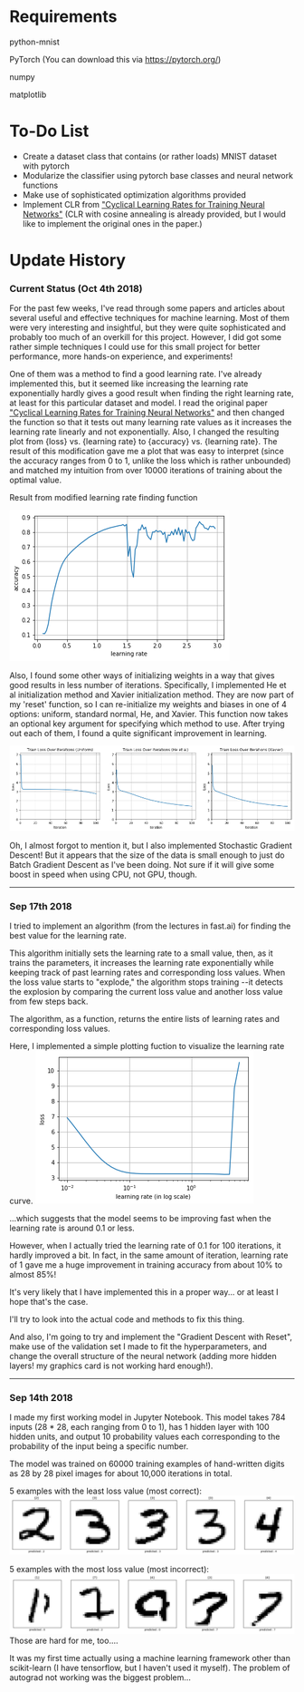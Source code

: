 # Requirements
python-mnist

PyTorch (You can download this via https://pytorch.org/)

numpy

matplotlib

# To-Do List

* Create a dataset class that contains (or rather loads) MNIST dataset with pytorch
* Modularize the classifier using pytorch base classes and neural network functions
* Make use of sophisticated optimization algorithms provided
* Implement CLR from ["Cyclical Learning Rates for Training Neural Networks"](https://arxiv.org/abs/1506.01186)
(CLR with cosine annealing is already provided, but I would like to implement the original ones in the paper.)

# Update History

### Current Status (Oct 4th 2018)

For the past few weeks, I've read through some papers and articles about several useful and effective techniques for machine learning. Most of them were very interesting and insightful, but they were quite sophisticated and probably too much of an overkill for this project. However, I did got some rather simple techniques I could use for this small project for better performance, more hands-on experience, and experiments!

One of them was a method to find a good learning rate. I've already implemented this, but it seemed like increasing the learning rate exponentially hardly gives a good result when finding the right learning rate, at least for this particular dataset and model. I read the original paper ["Cyclical Learning Rates for Training Neural Networks"](https://arxiv.org/abs/1506.01186) and then changed the function so that it tests out many learning rate values as it increases the learning rate linearly and not exponentially. Also, I changed the resulting plot from {loss} vs. {learning rate} to {accuracy} vs. {learning rate}. The result of this modification gave me a plot that was easy to interpret (since the accuracy ranges from 0 to 1, unlike the loss which is rather unbounded) and matched my intuition from over 10000 iterations of training about the optimal value.

Result from modified learning rate finding function

![modified learning rate plot](https://github.com/dragonoken/simple_nn_for_mnist/blob/master/plots/modified_lr_plot.png)

Also, I found some other ways of initializing weights in a way that gives good results in less number of iterations. Specifically, I implemented He et al initialization method and Xavier initialization method. They are now part of my 'reset' function, so I can re-initialize my weights and biases in one of 4 options: uniform, standard normal, He, and Xavier. This function now takes an optional key argument for specifying which method to use. After trying out each of them, I found a quite significant improvement in learning.

![train losses with different initialization methods](https://github.com/dragonoken/simple_nn_for_mnist/blob/master/plots/train_losses.png)

Oh, I almost forgot to mention it, but I also implemented Stochastic Gradient Descent! But it appears that the size of the data is small enough to just do Batch Gradient Descent as I've been doing. Not sure if it will give some boost in speed when using CPU, not GPU, though.

---

### Sep 17th 2018

I tried to implement an algorithm (from the lectures in fast.ai) for finding the best value for the learning rate.

This algorithm initially sets the learning rate to a small value, then, as it trains the parameters, it increases the learning rate exponentially while keeping track of past learning rates and corresponding loss values. When the loss value starts to "explode," the algorithm stops training --it detects the explosion by comparing the current loss value and another loss value from few steps back.

The algorithm, as a function, returns the entire lists of learning rates and corresponding loss values.

Here, I implemented a simple plotting fuction to visualize the learning rate curve.
![learning rate plot](https://github.com/dragonoken/simple_nn_for_mnist/blob/master/plots/lr_plot.png)

...which suggests that the model seems to be improving fast when the learning rate is around 0.1 or less.

However, when I actually tried the learning rate of 0.1 for 100 iterations, it hardly improved a bit. In fact, in the same amount of iteration, learning rate of 1 gave me a huge improvement in training accuracy from about 10% to almost 85%!

It's very likely that I have implemented this in a proper way... or at least I hope that's the case.

I'll try to look into the actual code and methods to fix this thing.

And also, I'm going to try and implement the "Gradient Descent with Reset", make use of the validation set I made to fit the hyperparameters, and change the overall structure of the neural network (adding more hidden layers! my graphics card is not working hard enough!).

---

### Sep 14th 2018

I made my first working model in Jupyter Notebook.
This model takes 784 inputs (28 * 28, each ranging from 0 to 1), has 1 hidden layer with 100 hidden units, and output 10 probability values each corresponding to the probability of the input being a specific number.

The model was trained on 60000 training examples of hand-written digits as 28 by 28 pixel images for about 10,000 iterations in total.

5 examples with the least loss value (most correct):
![5 most correct](https://github.com/dragonoken/simple_nn_for_mnist/blob/master/plots/most_correct_5.png)

5 examples with the most loss value (most incorrect):
![5 most incorrect](https://github.com/dragonoken/simple_nn_for_mnist/blob/master/plots/most_incorrect_5.png)
Those are hard for me, too....

It was my first time actually using a machine learning framework other than scikit-learn (I have tensorflow, but I haven't used it myself).
The problem of autograd not working was the biggest problem...
